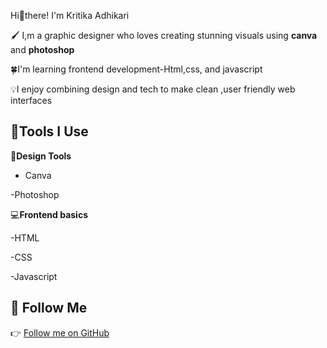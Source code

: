 
Hi👋there! I'm Kritika Adhikari   

🖌️ I,m a graphic designer who loves creating stunning visuals using **canva** and **photoshop**  

🍀I'm learning frontend development-Html,css, and javascript   

💡I enjoy combining design and tech to make clean ,user friendly web interfaces  

 
## 🔨Tools I Use  


🍪**Design Tools**  

- Canva
  
-Photoshop  

💻**Frontend basics**  

-HTML  

-CSS  

-Javascript  


## 🔗 Follow Me  

👉 [Follow me on GitHub](https://github.com/Kritika-Adhikari2062)
